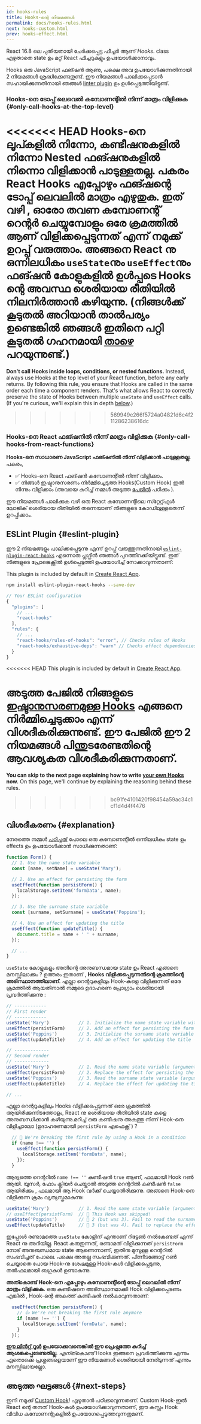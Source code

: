 ```yaml
---
id: hooks-rules
title: Hooks-ന്റെ നിയമങ്ങൾ
permalink: docs/hooks-rules.html
next: hooks-custom.html
prev: hooks-effect.html
---
```


React 16.8 ലെ പുതിയതായി ചേർക്കപ്പെട്ട ഫീച്ചർ ആണ് *Hooks*. class എഴുതാതെ state ഉം മറ്റ് React ഫീച്ചറുകളും ഉപയോഗിക്കാനാവും.

Hooks ഒരു JavaScript ഫങ്ഷൻ ആണു, പക്ഷെ അവ ഉപയോഗിക്കുന്നതിനായി 2 നിയമങ്ങൾ ശ്രദ്ധിക്കേണ്ടതുണ്ട്. ഈ നിയമങ്ങൾ പാലിക്കപ്പെടാൻ സഹായിക്കുന്നതിനായി ഞങ്ങൾ [linter plugin](https://www.npmjs.com/package/eslint-plugin-react-hooks) ഉം ഉൾപ്പെടുത്തിയിട്ടുണ്ട്.

### Hooks-നെ ടോപ്പ് ലെവെൽ കമ്പോണന്റിൽ നിന്ന് മാത്രം വിളിക്കുക {#only-call-hooks-at-the-top-level}

<<<<<<< HEAD
**Hooks-നെ ലൂപ്കളിൽ നിന്നോ, കണ്ടീഷനുകളിൽ നിന്നോ Nested ഫങ്ഷനുകളിൽ നിന്നൊ വിളിക്കാൻ പാടുള്ളതല്ല.** പകരം React Hooks എപ്പോഴും ഫങ്ഷന്റെ ടോപ്പ് ലെവലിൽ മാത്രം എഴുതുക. ഇത് വഴി , ഓരോ തവണ കമ്പോണന്റ് റെന്റര്‍ ചെയ്യുമ്പോളും ഒരേ ക്രമത്തിൽ ആണ് വിളിക്കപ്പെടുന്നത് എന്ന് നമുക്ക് ഉറപ്പ് വരുത്താം. അങ്ങനെ React നു ഒന്നിലധികം `useState`നും `useEffect`നും ഫങ്ഷൻ കോളുകളിൽ ഉൾപ്പടെ Hooks ന്റെ അവസ്ഥ ശെരിയായ രീതിയിൽ നിലനിർത്താൻ കഴിയുന്നു. (നിങ്ങൾക്ക് കൂടുതൽ അറിയാൻ താൽപര്യം ഉണ്ടെങ്കിൽ ഞങ്ങൾ ഇതിനെ പറ്റി കൂടുതൽ ഗഹനമായി  [താഴെ](#explanation) പറയുന്നുണ്ട്.)
=======
**Don't call Hooks inside loops, conditions, or nested functions.** Instead, always use Hooks at the top level of your React function, before any early returns. By following this rule, you ensure that Hooks are called in the same order each time a component renders. That's what allows React to correctly preserve the state of Hooks between multiple `useState` and `useEffect` calls. (If you're curious, we'll explain this in depth [below](#explanation).)
>>>>>>> 569949e266f5724a04821d6c4f211286238616dc

### Hooks-നെ React ഫങ്ഷനിൽ നിന്ന് മാത്രം വിളിക്കുക {#only-call-hooks-from-react-functions}

**Hooks-നെ സാധാരണ JavaScript ഫങ്ഷനിൽ നിന്ന് വിളിക്കാൻ പാടുള്ളതല്ല.** പകരം,

* ✅ Hooks-നെ React ഫങ്ഷൻ കമ്പോണന്റിൽ നിന്ന് വിളിക്കാം.
* ✅ നിങ്ങൾ ഇഷ്ടാനുസരണം നിർമ്മിച്ചെടുത്ത Hooks(Custom Hook) ഇൽ നിന്നും വിളിക്കാം (അവയെ കുറിച്ച് നമ്മൾ അടുത്ത [പേജിൽ](/docs/hooks-custom.html) പഠിക്കും ).

ഈ നിയമങ്ങൾ പാലിക്കുക വഴി ഒരു React കമ്പോണന്റിലെ സ്‍റ്റേറ്റ്ഫുൾ ലോജിക് ശെരിയായ രീതിയിൽ തന്നെയാണ് നിങ്ങളുടെ കോഡിലുള്ളതെന്ന് ഉറപ്പിക്കാം.

## ESLint Plugin {#eslint-plugin}

ഈ 2 നിയമങ്ങളും പാലിക്കപ്പെടുന്നു എന്ന് ഉറപ്പ് വരുത്തുന്നതിനായി [`eslint-plugin-react-hooks`](https://www.npmjs.com/package/eslint-plugin-react-hooks) എന്നൊരു പ്ലഗ്ഗിൻ ഞങ്ങൾ പുറത്തിറക്കിയിട്ടുണ്ട്. ഇത് നിങ്ങളുടെ പ്രോജെക്റ്റിൽ ഉൾപ്പെടുത്തി ഉപയോഗിച്ച് നോക്കാവുന്നതാണ്:

This plugin is included by default in [Create React App](/docs/create-a-new-react-app.html#create-react-app).

```bash
npm install eslint-plugin-react-hooks --save-dev
```

```js
// Your ESLint configuration
{
  "plugins": [
    // ...
    "react-hooks"
  ],
  "rules": {
    // ...
    "react-hooks/rules-of-hooks": "error", // Checks rules of Hooks
    "react-hooks/exhaustive-deps": "warn" // Checks effect dependencies
  }
}
```

<<<<<<< HEAD
This plugin is included by default in [Create React App](/docs/create-a-new-react-app.html#create-react-app).

**അടുത്ത പേജിൽ നിങ്ങളുടെ [ഇഷ്ടാനുസരണമുള്ള Hooks](/docs/hooks-custom.html) എങ്ങനെ നിർമ്മിച്ചെടുക്കാം എന്ന് വിശദീകരിക്കുന്നുണ്ട്.** ഈ പേജിൽ ഈ 2 നിയമങ്ങൾ പിന്തുടരേണ്ടതിന്റെ ആവശ്യകത വിശദീകരിക്കുന്നതാണ്.
=======
**You can skip to the next page explaining how to write [your own Hooks](/docs/hooks-custom.html) now.** On this page, we'll continue by explaining the reasoning behind these rules.
>>>>>>> bc91fe4101420f98454a59ac34c1cf1d4d4f4476

## വിശദീകരണം {#explanation}


നേരത്തെ നമ്മൾ [പഠിച്ചത്](/docs/hooks-state.html#tip-using-multiple-state-variables) പോലെ ഒരു കമ്പോണന്റിൽ ഒന്നിലധികം state ഉം effects ഉം ഉപയോഗിക്കാൻ സാധിക്കുന്നതാണ്:

```js
function Form() {
  // 1. Use the name state variable
  const [name, setName] = useState('Mary');

  // 2. Use an effect for persisting the form
  useEffect(function persistForm() {
    localStorage.setItem('formData', name);
  });

  // 3. Use the surname state variable
  const [surname, setSurname] = useState('Poppins');

  // 4. Use an effect for updating the title
  useEffect(function updateTitle() {
    document.title = name + ' ' + surname;
  });

  // ...
}
```

`useState` കോളുകളും അതിന്റെ അനുബന്ധമായ state ഉം React എങ്ങനെ മനസ്സിലാക്കും ? ഉത്തരം ഇതാണ് , **Hooks വിളിക്കപ്പെടുന്നതിന്റെ ക്രമത്തിന്റെ അടിസ്ഥാനത്തിലാണ്**. എല്ലാ റെന്ററുകളിലും Hook-കളെ വിളിക്കുന്നത് ഒരേ ക്രമത്തിൽ ആയതിനാൽ നമ്മുടെ  ഉദാഹരണ പ്രോഗ്രാം ശെരിയായി പ്രവർത്തിക്കുന്നു :

```js
// ------------
// First render
// ------------
useState('Mary')           // 1. Initialize the name state variable with 'Mary'
useEffect(persistForm)     // 2. Add an effect for persisting the form
useState('Poppins')        // 3. Initialize the surname state variable with 'Poppins'
useEffect(updateTitle)     // 4. Add an effect for updating the title

// -------------
// Second render
// -------------
useState('Mary')           // 1. Read the name state variable (argument is ignored)
useEffect(persistForm)     // 2. Replace the effect for persisting the form
useState('Poppins')        // 3. Read the surname state variable (argument is ignored)
useEffect(updateTitle)     // 4. Replace the effect for updating the title

// ...
```

എല്ലാ റെന്ററുകളിലും Hooks വിളിക്കപ്പെടുന്നത് ഒരേ ക്രമത്തിൽ ആയിരിക്കുന്നിടത്തോളം, React നു ശെരിയായ രീതിയിൽ state കളെ അനുബന്ധിക്കാൻ കഴിയുന്നു.മറിച്ച് ഒരു കണ്ടീഷനു അകത്തു നിന്ന് Hook-നെ വിളിച്ചാലോ (ഉദാഹരണമായി `persistForm` എഫെക്റ്റ്  ) ?  

```js
  // 🔴 We're breaking the first rule by using a Hook in a condition
  if (name !== '') {
    useEffect(function persistForm() {
      localStorage.setItem('formData', name);
    });
  }
```

ആദ്യത്തെ റെന്ററിൽ `name !== ''` കണ്ടീഷൻ `true` ആണ്, ഫലമായി Hook റൺ ആയി. യൂസർ, ഫോം ക്ലിയർ ചെയ്താൽ അടുത്ത റെന്ററിൽ കണ്ടീഷൻ `false` ആയിരിക്കും , ഫലമായി ആ Hook വർക്ക് ചെയ്യാതിരിക്കുന്നു. അങ്ങനെ Hook-നെ വിളിക്കുന്ന ക്രമം വ്യത്യസ്തമാകുന്നു:

```js
useState('Mary')           // 1. Read the name state variable (argument is ignored)
// useEffect(persistForm)  // 🔴 This Hook was skipped!
useState('Poppins')        // 🔴 2 (but was 3). Fail to read the surname state variable
useEffect(updateTitle)     // 🔴 3 (but was 4). Fail to replace the effect
```

ഇപ്പോൾ രണ്ടാമത്തെ `useState` കോളിന് എന്താണ് റിട്ടേൺ നൽകേണ്ടത് എന്ന് React നു അറിയില്ല. React കരുതുന്നത്, രണ്ടാമത് വിളിക്കുന്നത് `persistForm` നോട് അനുബന്ധമായ state ആണെന്നാണ്, ഇതിനു മുമ്പുള്ള റെന്ററിൽ സംഭവിച്ചത് പോലെ. പക്ഷെ അതല്ല സംഭവിക്കുന്നത്. പിന്നീടങ്ങോട്ട് റൺ ചെയ്യാതെ പോയ Hook-നു ശേഷമുള്ള Hook-കൾ വിളിക്കപ്പെടുന്നു, തൽഫലമായി ബഗുകൾ ഉണ്ടാകുന്നു.

**അത്കൊണ്ട് Hook-നെ എപ്പോഴും കമ്പോണന്റിന്റെ ടോപ്പ് ലെവലിൽ നിന്ന് മാത്രം വിളിക്കുക.** ഒരു കണ്ടീഷനെ അടിസ്ഥാനമാക്കി Hook വിളിക്കപ്പെടണം എങ്കിൽ , Hook-ന്റെ അകത്ത് കണ്ടീഷൻ നൽകാവുന്നതാണ്:

```js
  useEffect(function persistForm() {
    // 👍 We're not breaking the first rule anymore
    if (name !== '') {
      localStorage.setItem('formData', name);
    }
  });
```

**[ഈ ലിൻറ്റ് റൂൾ](https://www.npmjs.com/package/eslint-plugin-react-hooks) ഉപയോക്കുവനെങ്കിൽ ഈ പ്രെഷ്നത്തേ കുറിച്ച് ആശങ്കപ്പെടേണ്ടതില്ല**. *എന്ത്കൊണ്ട്* Hooks ഇങ്ങനെ പ്രവർത്തിക്കുന്നു എന്നും ഏതൊക്കെ പ്രശ്നങ്ങളെയാണ് ഈ നിയമങ്ങൾ ശെരിയായി നേരിടുന്നത് എന്നും മനസ്സിലായല്ലോ.

## അടുത്ത ഘട്ടങ്ങൾ {#next-steps}

ഇനി നമുക്ക് [Custom Hook](/docs/hooks-custom.html)! എഴുതാൻ പഠിക്കാവുന്നതണ്. Custom Hook-ഇൽ React ന്റെ തനത് Hook-കൾ ഉപയോഗിക്കാവുന്നതാണ്, ഈ കസ്റ്റം Hook വിവിധ കമ്പോണന്റുകളിൽ ഉപയോഗപ്പെടുത്തവുന്നതുമണ്.
